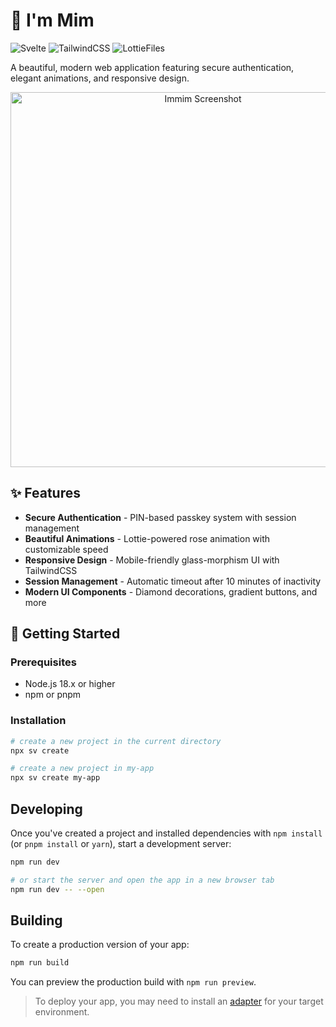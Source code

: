 # 🌸 I'm Mim

![Svelte](https://img.shields.io/badge/Svelte-5.x-FF3E00?style=for-the-badge&logo=svelte&logoColor=white)
![TailwindCSS](https://img.shields.io/badge/Tailwind-3.x-38B2AC?style=for-the-badge&logo=tailwind-css&logoColor=white)
![LottieFiles](https://img.shields.io/badge/Lottie-animations-9146FF?style=for-the-badge&logo=lottiefiles&logoColor=white)

A beautiful, modern web application featuring secure authentication, elegant animations, and responsive design.

<div align="center">
  <img src="screenshot.webp" alt="Immim Screenshot" width="600px"/>
</div>

## ✨ Features

- **Secure Authentication** - PIN-based passkey system with session management
- **Beautiful Animations** - Lottie-powered rose animation with customizable speed
- **Responsive Design** - Mobile-friendly glass-morphism UI with TailwindCSS
- **Session Management** - Automatic timeout after 10 minutes of inactivity
- **Modern UI Components** - Diamond decorations, gradient buttons, and more

## 🚀 Getting Started

### Prerequisites

- Node.js 18.x or higher
- npm or pnpm

### Installation

```bash
# create a new project in the current directory
npx sv create

# create a new project in my-app
npx sv create my-app
```

## Developing

Once you've created a project and installed dependencies with `npm install` (or `pnpm install` or `yarn`), start a development server:

```bash
npm run dev

# or start the server and open the app in a new browser tab
npm run dev -- --open
```

## Building

To create a production version of your app:

```bash
npm run build
```

You can preview the production build with `npm run preview`.

> To deploy your app, you may need to install an [adapter](https://svelte.dev/docs/kit/adapters) for your target environment.
